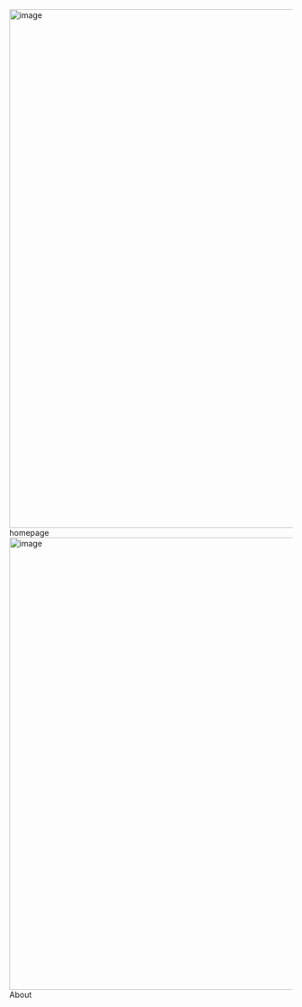 <img width="1893" height="923" alt="image" src="https://github.com/user-attachments/assets/36235e15-c015-46eb-acb3-80af584eb28c" />
homepage
<img width="1179" height="805" alt="image" src="https://github.com/user-attachments/assets/375b0a68-bfd2-498f-a3a7-c69c7c4da39a" />
About
